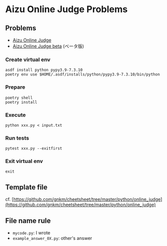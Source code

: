 # Aizu Online Judge Problems

## Problems

- [Aizu Online Judge](https://judge.u-aizu.ac.jp/onlinejudge/index.jsp)
- [Aizu Online Judge beta](https://onlinejudge.u-aizu.ac.jp/home) (ベータ版)

### Create virtual env

```
asdf install python pypy3.9-7.3.10
poetry env use $HOME/.asdf/installs/python/pypy3.9-7.3.10/bin/python
```

### Prepare

```
poetry shell
poetry install
```

### Execute

```
python xxx.py < input.txt
```

### Run tests

```
pytest xxx.py --exitfirst
```

### Exit virtual env

```
exit
```

## Template file

cf. [https://github.com/gnkm/cheetsheet/tree/master/python/online_judge](https://github.com/gnkm/cheetsheet/tree/master/python/online_judge)

## File name rule

- `mycode.py`: I wrote
- `example_answer_0X.py`: other's answer
